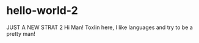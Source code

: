 # hello-world-2
JUST  A  NEW   STRAT 2
Hi Man!
Toxlin here, I like languages and try to be a pretty man!
